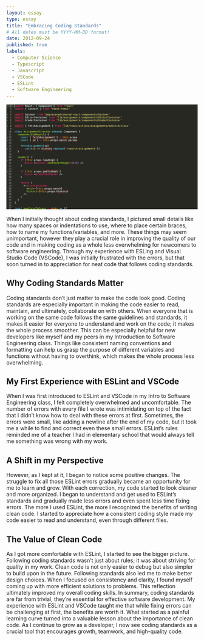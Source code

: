 ```yaml
---
layout: essay
type: essay
title: "Embracing Coding Standards"
# All dates must be YYYY-MM-DD format!
date: 2012-09-24
published: true 
labels:
  - Computer Science
  - Typescript
  - Javascript
  - VSCode
  - ESLint
  - Software Engineering
---
```

<img width="1400px" class="rounded float-start pe-4" src="../img/sublimelint.png">

When I initially thought about coding standards, I pictured small details like how many spaces or indentations to use, where to place certain braces, how to name my functions/variables, and more. These things may seem unimportant, however they play a crucial role in improving the quality of our code and in making coding as a whole less overwhelming for newcomers to software engineering. Through my experience with ESLing and Visual Studio Code (VSCode), I was initially frustrated with the errors, but that soon turned in to appreciation for neat code that follows coding standards.

## Why Coding Standards Matter
Coding standards don’t just matter to make the code look good. Coding standards are especially important in making the code easier to read, maintain, and ultimately, collaborate on with others. When everyone that is working on the same code follows the same guidelines and standards, it makes it easier for everyone to understand and work on the code; it makes the whole process smoother. This can be especially helpful for new developers like myself and my peers in my Introduction to Software Engineering class. Things like consistent naming conventions and formatting can help us grasp the purpose of different variables and functions without having to overthink, which makes the whole process less overwhelming.

## My First Experience with ESLint and VSCode
When I was first introduced to ESLint and VSCode in my Intro to Software Engineering class, I felt completely overwhelmed and uncomfortable. The number of errors with every file I wrote was intimidating on top of the fact that I didn’t know how to deal with these errors at first. Sometimes, the errors were small, like adding a newline after the end of my code, but it took me a while to find and correct even these small errors. ESLint’s rules reminded me of a teacher I had in elementary school that would always tell me something was wrong with my work.

## A Shift in my Perspective
However, as I kept at it, I began to notice some positive changes. The struggle to fix all those ESLint errors gradually became an opportunity for me to learn and grow. With each correction, my code started to look cleaner and more organized. I began to understand and get used to ESLint’s standards and gradually made less errors and even spent less time fixing errors.
The more I used ESLint, the more I recognized the benefits of writing clean code. I started to appreciate how a consistent coding style made my code easier to read and understand, even through different files. 

## The Value of Clean Code
As I got more comfortable with ESLint, I started to see the bigger picture. Following coding standards wasn’t just about rules; it was about striving for quality in my work. Clean code is not only easier to debug but also simpler to build upon in the future.
Following standards also led me to make better design choices. When I focused on consistency and clarity, I found myself coming up with more efficient solutions to problems. This reflection ultimately improved my overall coding skills.
In summary, coding standards are far from trivial, they’re essential for effective software development. My experience with ESLint and VSCode taught me that while fixing errors can be challenging at first, the benefits are worth it. What started as a painful learning curve turned into a valuable lesson about the importance of clean code. As I continue to grow as a developer, I now see coding standards as a crucial tool that encourages growth, teamwork, and high-quality code.








